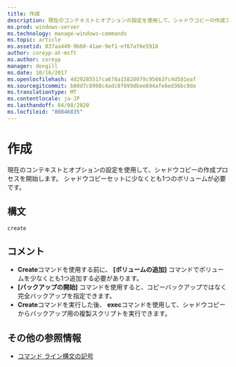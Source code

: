 ```yaml
---
title: 作成
description: 現在のコンテキストとオプションの設定を使用して、シャドウコピーの作成プロセスを開始する Windows コマンドトピックを作成します。
ms.prod: windows-server
ms.technology: manage-windows-commands
ms.topic: article
ms.assetid: 837aa449-9b60-41ae-9ef1-ef67af6e5918
author: coreyp-at-msft
ms.author: coreyp
manager: dongill
ms.date: 10/16/2017
ms.openlocfilehash: 4d29285517ca678a15828079c95663fc4d501eaf
ms.sourcegitcommit: b00d7c8968c4adc8f699dbee694afe6ed36bc9de
ms.translationtype: MT
ms.contentlocale: ja-JP
ms.lasthandoff: 04/08/2020
ms.locfileid: "80846835"
---
```

# <a name="create"></a>作成

現在のコンテキストとオプションの設定を使用して、シャドウコピーの作成プロセスを開始します。 シャドウコピーセットに少なくとも1つのボリュームが必要です。

## <a name="syntax"></a>構文

```
create
```

## <a name="remarks"></a>コメント

-   **Create**コマンドを使用する前に、 **[ボリュームの追加]** コマンドでボリュームを少なくとも1つ追加する必要があります。
-   **[バックアップの開始]** コマンドを使用すると、コピーバックアップではなく完全バックアップを指定できます。
-   **Create**コマンドを実行した後、 **exec**コマンドを使用して、シャドウコピーからバックアップ用の複製スクリプトを実行できます。

## <a name="additional-references"></a>その他の参照情報

- [コマンド ライン構文の記号](command-line-syntax-key.md)